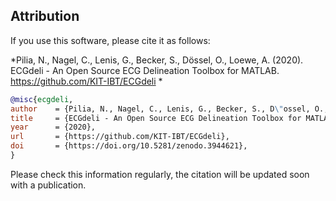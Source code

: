 ## Attribution

If you use this software, please cite it as follows:

*Pilia, N., Nagel, C., Lenis, G., Becker, S., Dössel, O., Loewe, A. (2020). ECGdeli - An Open Source ECG Delineation Toolbox for MATLAB. https://github.com/KIT-IBT/ECGdeli *

```bibtex
@misc{ecgdeli,
author    = {Pilia, N., Nagel, C., Lenis, G., Becker, S., D\"ossel, O., Loewe, A.},
title     = {ECGdeli - An Open Source ECG Delineation Toolbox for MATLAB},
year      = {2020},
url       = {https://github.com/KIT-IBT/ECGdeli},
doi       = {https://doi.org/10.5281/zenodo.3944621},
}
```

Please check this information regularly, the citation will be updated soon with a publication.
